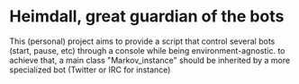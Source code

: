 # Heimdall, great guardian of the bots

This (personal) project aims to provide a script that control several bots (start, pause, etc) through a console while being environment-agnostic.
to achieve that, a main class "Markov_instance" should be inherited by a more specialized bot (Twitter or IRC for instance)

